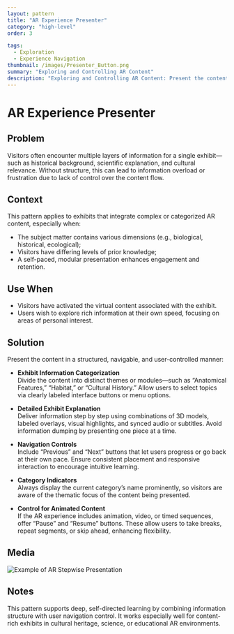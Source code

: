 ```yaml
---
layout: pattern
title: "AR Experience Presenter"
category: "high-level"
order: 3

tags:
  - Exploration
  - Experience Navigation
thumbnail: /images/Presenter_Button.png
summary: "Exploring and Controlling AR Content"
description: "Exploring and Controlling AR Content: Present the content in a structured, navigable, and user-controlled manner."
---
```


# AR Experience Presenter

## Problem
Visitors often encounter multiple layers of information for a single exhibit—such as historical background, scientific explanation, and cultural relevance. Without structure, this can lead to information overload or frustration due to lack of control over the content flow.

## Context
This pattern applies to exhibits that integrate complex or categorized AR content, especially when:
- The subject matter contains various dimensions (e.g., biological, historical, ecological);
- Visitors have differing levels of prior knowledge;
- A self-paced, modular presentation enhances engagement and retention.

## Use When
- Visitors have activated the virtual content associated with the exhibit.
- Users wish to explore rich information at their own speed, focusing on areas of personal interest.

## Solution
Present the content in a structured, navigable, and user-controlled manner:

- **Exhibit Information Categorization**  
  Divide the content into distinct themes or modules—such as “Anatomical Features,” “Habitat,” or “Cultural History.” Allow users to select topics via clearly labeled interface buttons or menu options.

- **Detailed Exhibit Explanation**  
  Deliver information step by step using combinations of 3D models, labeled overlays, visual highlights, and synced audio or subtitles. Avoid information dumping by presenting one piece at a time.

- **Navigation Controls**  
  Include “Previous” and “Next” buttons that let users progress or go back at their own pace. Ensure consistent placement and responsive interaction to encourage intuitive learning.

- **Category Indicators**  
  Always display the current category’s name prominently, so visitors are aware of the thematic focus of the content being presented.

- **Control for Animated Content**  
  If the AR experience includes animation, video, or timed sequences, offer “Pause” and “Resume” buttons. These allow users to take breaks, repeat segments, or skip ahead, enhancing flexibility.

## Media
![Example of AR Stepwise Presentation](https://example.com/ar-presenter-demo.gif)

## Notes
This pattern supports deep, self-directed learning by combining information structure with user navigation control. It works especially well for content-rich exhibits in cultural heritage, science, or educational AR environments.
